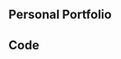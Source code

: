 ## Personal Portfolio

## Code
<path
    fill-rule="evenodd"
    clip-rule="evenodd"
    d="M2.5 5.5C3.88071 5.5 5 4.38071 5 3V3.5L208 3.50002V2.50002L5 2.5V3C5 1.61929 3.88071 0.5 2.5 0.5C1.11929 0.5 0 1.61929 0 3C0 4.38071 1.11929 5.5 2.5 5.5Z"
    fill="url(#paint0_linear)"
    fill-opacity="0.33"
/>
<defs>
    <linearGradient
    id="paint0_linear"
    x1="-4.30412e-10"
    y1="0.5"
    x2="208"
    y2="0.500295"
    gradientUnits="userSpaceOnUse">
    <stop stop-color="white" />
    <stop
        offset="0.79478"
        stop-color="white"
        stop-opacity="0"
    />
    </linearGradient>
</defs>
